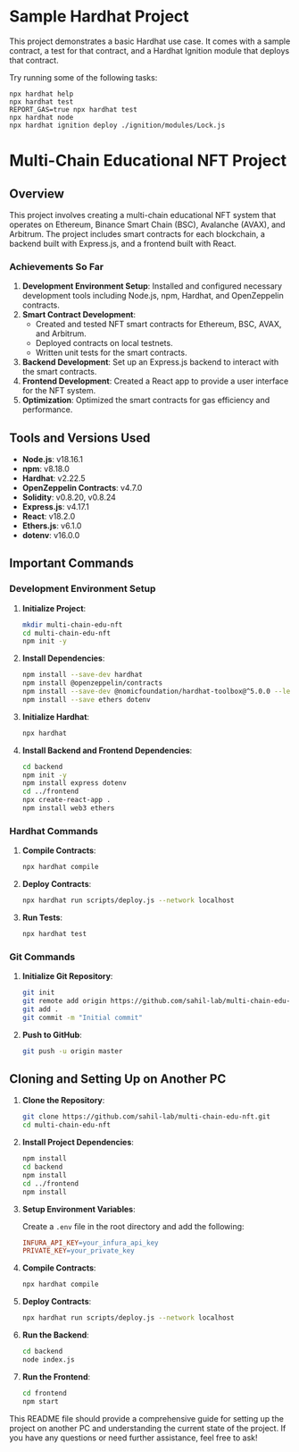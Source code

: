 # Sample Hardhat Project

This project demonstrates a basic Hardhat use case. It comes with a sample contract, a test for that contract, and a Hardhat Ignition module that deploys that contract.

Try running some of the following tasks:

```shell
npx hardhat help
npx hardhat test
REPORT_GAS=true npx hardhat test
npx hardhat node
npx hardhat ignition deploy ./ignition/modules/Lock.js
```
# Multi-Chain Educational NFT Project

## Overview

This project involves creating a multi-chain educational NFT system that operates on Ethereum, Binance Smart Chain (BSC), Avalanche (AVAX), and Arbitrum. The project includes smart contracts for each blockchain, a backend built with Express.js, and a frontend built with React.

### Achievements So Far

1. **Development Environment Setup**: Installed and configured necessary development tools including Node.js, npm, Hardhat, and OpenZeppelin contracts.
2. **Smart Contract Development**: 
    - Created and tested NFT smart contracts for Ethereum, BSC, AVAX, and Arbitrum.
    - Deployed contracts on local testnets.
    - Written unit tests for the smart contracts.
3. **Backend Development**: Set up an Express.js backend to interact with the smart contracts.
4. **Frontend Development**: Created a React app to provide a user interface for the NFT system.
5. **Optimization**: Optimized the smart contracts for gas efficiency and performance.

## Tools and Versions Used

- **Node.js**: v18.16.1
- **npm**: v8.18.0
- **Hardhat**: v2.22.5
- **OpenZeppelin Contracts**: v4.7.0
- **Solidity**: v0.8.20, v0.8.24
- **Express.js**: v4.17.1
- **React**: v18.2.0
- **Ethers.js**: v6.1.0
- **dotenv**: v16.0.0

## Important Commands

### Development Environment Setup

1. **Initialize Project**:

    ```sh
    mkdir multi-chain-edu-nft
    cd multi-chain-edu-nft
    npm init -y
    ```

2. **Install Dependencies**:

    ```sh
    npm install --save-dev hardhat
    npm install @openzeppelin/contracts
    npm install --save-dev @nomicfoundation/hardhat-toolbox@^5.0.0 --legacy-peer-deps
    npm install --save ethers dotenv
    ```

3. **Initialize Hardhat**:

    ```sh
    npx hardhat
    ```

4. **Install Backend and Frontend Dependencies**:

    ```sh
    cd backend
    npm init -y
    npm install express dotenv
    cd ../frontend
    npx create-react-app .
    npm install web3 ethers
    ```

### Hardhat Commands

1. **Compile Contracts**:

    ```sh
    npx hardhat compile
    ```

2. **Deploy Contracts**:

    ```sh
    npx hardhat run scripts/deploy.js --network localhost
    ```

3. **Run Tests**:

    ```sh
    npx hardhat test
    ```

### Git Commands

1. **Initialize Git Repository**:

    ```sh
    git init
    git remote add origin https://github.com/sahil-lab/multi-chain-edu-nft.git
    git add .
    git commit -m "Initial commit"
    ```

2. **Push to GitHub**:

    ```sh
    git push -u origin master
    ```

## Cloning and Setting Up on Another PC

1. **Clone the Repository**:

    ```sh
    git clone https://github.com/sahil-lab/multi-chain-edu-nft.git
    cd multi-chain-edu-nft
    ```

2. **Install Project Dependencies**:

    ```sh
    npm install
    cd backend
    npm install
    cd ../frontend
    npm install
    ```

3. **Setup Environment Variables**:

    Create a `.env` file in the root directory and add the following:

    ```makefile
    INFURA_API_KEY=your_infura_api_key
    PRIVATE_KEY=your_private_key
    ```

4. **Compile Contracts**:

    ```sh
    npx hardhat compile
    ```

5. **Deploy Contracts**:

    ```sh
    npx hardhat run scripts/deploy.js --network localhost
    ```

6. **Run the Backend**:

    ```sh
    cd backend
    node index.js
    ```

7. **Run the Frontend**:

    ```sh
    cd frontend
    npm start
    ```

This README file should provide a comprehensive guide for setting up the project on another PC and understanding the current state of the project. If you have any questions or need further assistance, feel free to ask!
